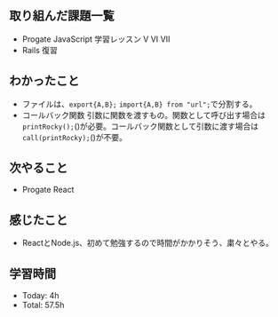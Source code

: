 ## 取り組んだ課題一覧
- Progate JavaScript 学習レッスン Ⅴ Ⅵ Ⅶ
- Rails 復習
## わかったこと
- ファイルは、`export{A,B};` `import{A,B} from "url";`で分割する。
- コールバック関数 引数に関数を渡すもの。関数として呼び出す場合は`printRocky();`()が必要。コールバック関数として引数に渡す場合は`call(printRocky);`()が不要。
## 次やること
- Progate React 
## 感じたこと
- ReactとNode.js、初めて勉強するので時間がかかりそう、粛々とやる。
## 学習時間
- Today: 4h
- Total: 57.5h
